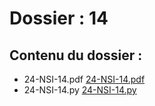 # Dossier : 14
 
 ## Contenu du dossier : 
- 24-NSI-14.pdf [24-NSI-14.pdf](./24-NSI-14.pdf)
- 24-NSI-14.py [24-NSI-14.py](./24-NSI-14.py)
